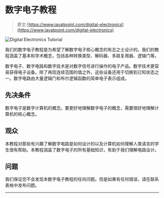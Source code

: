 # 数字电子教程

> 原文:[https://www.javatpoint.com/digital-electronics](https://www.javatpoint.com/digital-electronics)

![Digital Electronics Tutorial](../Images/243a4ee2e09558d84c6b7f824acbdf1e.png)

我们的数字电子教程是为希望了解数字电子核心概念的有志之士设计的。我们的教程涵盖了基本和学术概念，包括各种转换类型、解码器、多路复用器、逻辑门等。

数字电子、数字电路和数字技术是对数字信号进行操作的电子产品。数字技术更容易获得电子设备。除了再现连续范围的值之外，这些设备还用于切换到已知状态之一。数字电路由大量逻辑门和布尔逻辑函数的简单电子表示组成。

## 先决条件

数字电子是数字计算机的概念。要更好地理解数字电子的概念，需要很好地理解计算机的核心概念。

## 观众

本教程对那些有兴趣了解数字电路是如何设计的以及计算机如何理解人类语言的学生很有帮助。本教程涵盖了数字电子的所有基础知识，有助于我们理解电路设计。

## 问题

我们保证您不会发现本数字电子教程的任何问题。但是如果有任何错误，请在联系表格中发布问题。

* * *